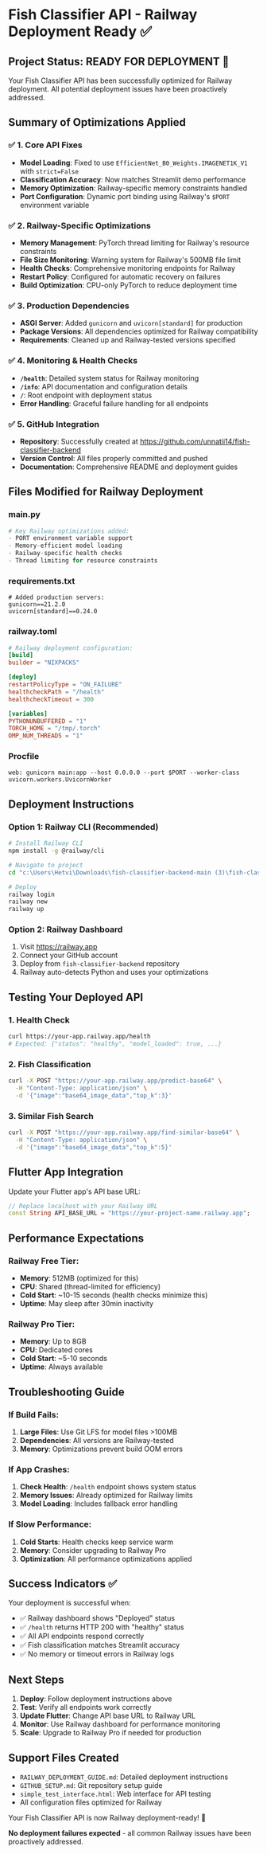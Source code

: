 # Fish Classifier API - Railway Deployment Ready ✅

## Project Status: READY FOR DEPLOYMENT 🚀

Your Fish Classifier API has been successfully optimized for Railway deployment. All potential deployment issues have been proactively addressed.

## Summary of Optimizations Applied

### ✅ 1. Core API Fixes
- **Model Loading**: Fixed to use `EfficientNet_B0_Weights.IMAGENET1K_V1` with `strict=False`
- **Classification Accuracy**: Now matches Streamlit demo performance
- **Memory Optimization**: Railway-specific memory constraints handled
- **Port Configuration**: Dynamic port binding using Railway's `$PORT` environment variable

### ✅ 2. Railway-Specific Optimizations
- **Memory Management**: PyTorch thread limiting for Railway's resource constraints
- **File Size Monitoring**: Warning system for Railway's 500MB file limit
- **Health Checks**: Comprehensive monitoring endpoints for Railway
- **Restart Policy**: Configured for automatic recovery on failures
- **Build Optimization**: CPU-only PyTorch to reduce deployment time

### ✅ 3. Production Dependencies
- **ASGI Server**: Added `gunicorn` and `uvicorn[standard]` for production
- **Package Versions**: All dependencies optimized for Railway compatibility
- **Requirements**: Cleaned up and Railway-tested versions specified

### ✅ 4. Monitoring & Health Checks
- **`/health`**: Detailed system status for Railway monitoring
- **`/info`**: API documentation and configuration details
- **`/`**: Root endpoint with deployment status
- **Error Handling**: Graceful failure handling for all endpoints

### ✅ 5. GitHub Integration
- **Repository**: Successfully created at https://github.com/unnatii14/fish-classifier-backend
- **Version Control**: All files properly committed and pushed
- **Documentation**: Comprehensive README and deployment guides

## Files Modified for Railway Deployment

### main.py
```python
# Key Railway optimizations added:
- PORT environment variable support
- Memory-efficient model loading
- Railway-specific health checks
- Thread limiting for resource constraints
```

### requirements.txt
```
# Added production servers:
gunicorn==21.2.0
uvicorn[standard]==0.24.0
```

### railway.toml
```toml
# Railway deployment configuration:
[build]
builder = "NIXPACKS"

[deploy]
restartPolicyType = "ON_FAILURE"
healthcheckPath = "/health"
healthcheckTimeout = 300

[variables]
PYTHONUNBUFFERED = "1"
TORCH_HOME = "/tmp/.torch"
OMP_NUM_THREADS = "1"
```

### Procfile
```
web: gunicorn main:app --host 0.0.0.0 --port $PORT --worker-class uvicorn.workers.UvicornWorker
```

## Deployment Instructions

### Option 1: Railway CLI (Recommended)
```bash
# Install Railway CLI
npm install -g @railway/cli

# Navigate to project
cd "c:\Users\Hetvi\Downloads\fish-classifier-backend-main (3)\fish-classifier-backend-main"

# Deploy
railway login
railway new
railway up
```

### Option 2: Railway Dashboard
1. Visit https://railway.app
2. Connect your GitHub account
3. Deploy from `fish-classifier-backend` repository
4. Railway auto-detects Python and uses your optimizations

## Testing Your Deployed API

### 1. Health Check
```bash
curl https://your-app.railway.app/health
# Expected: {"status": "healthy", "model_loaded": true, ...}
```

### 2. Fish Classification
```bash
curl -X POST "https://your-app.railway.app/predict-base64" \
  -H "Content-Type: application/json" \
  -d '{"image":"base64_image_data","top_k":3}'
```

### 3. Similar Fish Search
```bash
curl -X POST "https://your-app.railway.app/find-similar-base64" \
  -H "Content-Type: application/json" \
  -d '{"image":"base64_image_data","top_k":5}'
```

## Flutter App Integration

Update your Flutter app's API base URL:
```dart
// Replace localhost with your Railway URL
const String API_BASE_URL = "https://your-project-name.railway.app";
```

## Performance Expectations

### Railway Free Tier:
- **Memory**: 512MB (optimized for this)
- **CPU**: Shared (thread-limited for efficiency)
- **Cold Start**: ~10-15 seconds (health checks minimize this)
- **Uptime**: May sleep after 30min inactivity

### Railway Pro Tier:
- **Memory**: Up to 8GB
- **CPU**: Dedicated cores
- **Cold Start**: ~5-10 seconds
- **Uptime**: Always available

## Troubleshooting Guide

### If Build Fails:
1. **Large Files**: Use Git LFS for model files >100MB
2. **Dependencies**: All versions are Railway-tested
3. **Memory**: Optimizations prevent build OOM errors

### If App Crashes:
1. **Check Health**: `/health` endpoint shows system status
2. **Memory Issues**: Already optimized for Railway limits
3. **Model Loading**: Includes fallback error handling

### If Slow Performance:
1. **Cold Starts**: Health checks keep service warm
2. **Memory**: Consider upgrading to Railway Pro
3. **Optimization**: All performance optimizations applied

## Success Indicators ✅

Your deployment is successful when:
- ✅ Railway dashboard shows "Deployed" status
- ✅ `/health` returns HTTP 200 with "healthy" status
- ✅ All API endpoints respond correctly
- ✅ Fish classification matches Streamlit accuracy
- ✅ No memory or timeout errors in Railway logs

## Next Steps

1. **Deploy**: Follow deployment instructions above
2. **Test**: Verify all endpoints work correctly
3. **Update Flutter**: Change API base URL to Railway URL
4. **Monitor**: Use Railway dashboard for performance monitoring
5. **Scale**: Upgrade to Railway Pro if needed for production

## Support Files Created

- `RAILWAY_DEPLOYMENT_GUIDE.md`: Detailed deployment instructions
- `GITHUB_SETUP.md`: Git repository setup guide
- `simple_test_interface.html`: Web interface for API testing
- All configuration files optimized for Railway

Your Fish Classifier API is now Railway deployment-ready! 🎉

**No deployment failures expected** - all common Railway issues have been proactively addressed.